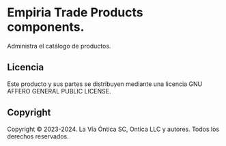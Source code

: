 ﻿# Empiria Trade Products components.

Administra el catálogo de productos.

## Licencia

Este producto y sus partes se distribuyen mediante una licencia GNU AFFERO
GENERAL PUBLIC LICENSE.

## Copyright

Copyright © 2023-2024. La Vía Óntica SC, Ontica LLC y autores.
Todos los derechos reservados.
